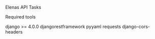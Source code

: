 Elenas API Tasks

Required tools

django >= 4.0.0
djangorestframework 
pyyaml
requests
django-cors-headers

